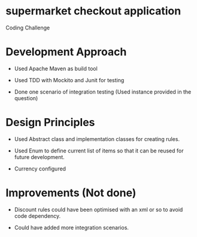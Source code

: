 # supermarket checkout application

Coding Challenge

# Development Approach

- Used Apache Maven as build tool

- Used TDD with Mockito and Junit for testing

- Done one scenario of integration testing (Used instance provided in the question)

# Design Principles

- Used Abstract class and implementation classes for creating rules.

- Used Enum to define current list of items so that it can be reused for future development.

- Currency configured

# Improvements (Not done)

- Discount rules could have been optimised with an xml or so to avoid code dependency.

- Could have added more integration scenarios.


